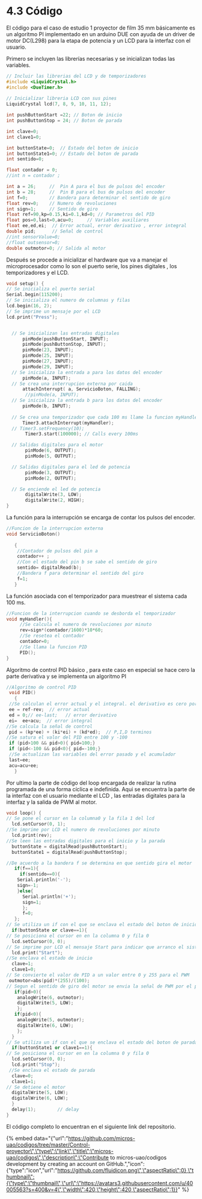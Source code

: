 # 4.3 Código

El código para el caso de estudio 1 proyector de film 35 mm básicamente es un algoritmo PI implementado en un arduino DUE con ayuda de un driver de motor DC\(L298\) para la etapa de potencia y un LCD para la interfaz con el usuario.

Primero se incluyen las librerías necesarias y se inicializan todas las variables.

```cpp
// Incluir las librerias del LCD y de temporizadores
#include <LiquidCrystal.h>
#include <DueTimer.h>
 
// Inicializar libreria LCD con sus pines
LiquidCrystal lcd(7, 8, 9, 10, 11, 12);

int pushButtonStart =22; // Boton de inicio
int pushButtonStop = 24; // Boton de parada

int clave=0;
int clave1=0;

int buttonState=0;  // Estado del boton de inicio
int buttonState1=0; // Estado del boton de parada
int sentido=0;

float contador = 0;  
//int n = contador ;

int a = 26;     //  Pin A para el bus de pulsos del encoder
int b = 28;     //  Pin B para el bus de pulsos del encoder
int f=0;        // Bandera para determinar el sentido de giro 
float rev=0;    // Numero de revoluciones  
int sign=1;     // Sentido de giro
float ref=90,kp=0.15,ki=0.1,kd=0; // Parametros del PID
float pos=0,last=0,acu=0;     // Variables auxiliares
float ee,ed,ei;  // Error actual, error derivativo , error integral
double pid;      // Señal de control
//int sensorValue=0;  
//float outsensor=0;
double outmotor=0; // Salida al motor
```

Después se procede a inicializar el hardware que va a manejar el microprocesador como lo son el puerto serie, los pines digitales , los temporizadores y el LCD.

```cpp
void setup() {
// Se inicializa el puerto serial
Serial.begin(115200);
// Se inicializa el numero de columnas y filas
lcd.begin(16, 2);
// Se imprime un mensaje por el LCD
lcd.print("Press");


  // Se inicializan las entradas digitales
      pinMode(pushButtonStart, INPUT);
      pinMode(pushButtonStop, INPUT);
      pinMode(23, INPUT);
      pinMode(25, INPUT);
      pinMode(27, INPUT);
      pinMode(29, INPUT);
  // Se inicializa la entrada a para los datos del encoder    
      pinMode(a, INPUT);
  // Se crea una interrupcion externa por caida
      attachInterrupt( a, ServicioBoton, FALLING);
       //pinMode(a, INPUT);
  // Se inicializa la entrada b para los datos del encoder     
      pinMode(b, INPUT);
  
  // Se crea una temporizador que cada 100 ms llame la funcion myHandler   
      Timer3.attachInterrupt(myHandler);
  // Timer3.setFrequency(10);
       Timer3.start(100000); // Calls every 100ms

  // Salidas digitales para el motor
       pinMode(6, OUTPUT);
       pinMode(5, OUTPUT);

  // Salidas digitales para el led de potencia
       pinMode(3, OUTPUT);
       pinMode(2, OUTPUT);

  // Se enciende el led de potencia
       digitalWrite(3, LOW);
       digitalWrite(2, HIGH);   
}

```

La función para la interrupción se encarga de contar los pulsos del encoder.

```cpp
//Funcion de la interrupcion externa
void ServicioBoton() 
   
   { 
    //Contador de pulsos del pin a
    contador++ ;
    //Con el estado del pin b se sabe el sentido de giro
    sentido= digitalRead(b);
    //Bandera f para determinar el sentido del giro
    f=1;
   }
```

La función asociada con el temporizador para muestrear el sistema cada 100 ms.

```cpp
//Funcion de la interrupcion cuando se desborda el temporizador
void myHandler(){
     //Se calcula el numero de revoluciones por minuto
     rev=sign*(contador/1600)*10*60;
     //Se resetea el contador   
     contador=0;
     //Se llama la funcion PID
     PID();
}
```

Algoritmo de control PID básico , para este caso en especial se hace cero la parte derivativa y se implementa un algoritmo PI

```cpp
//Algoritmo de control PID
 void PID()
   {  
 //Se calculan el error actual y el integral. el derivativo es cero porque se esta usando una algoritmo PI
 ee = ref-rev;  // error actual
 ed = 0;// ee-last;   // error derivativo
 ei=  ee+acu;  // error integral
//Se calcula la señal de control
 pid = (kp*ee) + (ki*ei) + (kd*ed);  // P,I,D terminos
//Se satura el valor del PID entre 100 y -100
 if (pid>100 && pid>0){ pid=100;}
 if (pid<-100 && pid<0){ pid=-100;}
 //Se actualizan las variables del error pasado y el acumulador
 last=ee;
 acu=acu+ee;
   }
```

Por ultimo la parte de código del loop encargada de realizar la rutina programada de una forma cíclica e indefinida. Aqui se encuentra la parte de la interfaz con el usuario mediante el LCD , las entradas digitales para la interfaz y la salida de PWM al motor.

```cpp
void loop() {
// Se pone el cursor en la columna0 y la fila 1 del lcd  
  lcd.setCursor(0, 1);
//Se imprime por LCD el numero de revoluciones por minuto  
  lcd.print(rev);
//Se leen las entradas digitales para el inicio y la parada
  buttonState = digitalRead(pushButtonStart);
  buttonState1 = digitalRead(pushButtonStop);

//De acuerdo a la bandera f se determina en que sentido gira el motor
   if(f==1){
     if(sentido==0){
    Serial.println('-');
    sign=-1;
    }else{
      Serial.println('+');
      sign=1;
      };
      f=0;
   };
// Se utiliza un if con el que se enclava el estado del boton de inicio cuando este es oprimido una vez
  if(buttonState or clave==1){
// Se posiciona el cursor en en la columna 0 y fila 0
  lcd.setCursor(0, 0);
// Se imprime por LCD el mensaje Start para indicar que arranco el sistema  
  lcd.print("Start");
//Se enclava el estado de inicio    
  clave=1;
  clave1=0;  
// Se convierte el valor de PID a un valor entre 0 y 255 para el PWM  
 outmotor=abs(pid)*(255)/(100); 
// Segun el sentido de giro del motor se envia la señal de PWM por el pin 6 o el pin 5     
   if(pid>0){
    analogWrite(6, outmotor);
    digitalWrite(5, LOW);
    };
   if(pid<0){
    analogWrite(5, outmotor);
    digitalWrite(6, LOW);
    };
  }
// Se utiliza un if con el que se enclava el estado del boton de parada cuando este es oprimido una vez
  if(buttonState1 or clave1==1){
// Se posiciona el cursor en en la columna 0 y fila 0
  lcd.setCursor(0, 0);
  lcd.print("Stop");
 //Se enclava el estado de parada    
  clave=0;
  clave1=1; 
// Se detiene el motor 
  digitalWrite(5, LOW);
  digitalWrite(6, LOW);
  }
  delay(1);        // delay
}
```

El código completo lo encuentran en el siguiente link del repositorio.

{% embed data="{\"url\":\"https://github.com/micros-uao/codigos/tree/master/Control-proyector\",\"type\":\"link\",\"title\":\"micros-uao/codigos\",\"description\":\"Contribute to micros-uao/codigos development by creating an account on GitHub.\",\"icon\":{\"type\":\"icon\",\"url\":\"https://github.com/fluidicon.png\",\"aspectRatio\":0},\"thumbnail\":{\"type\":\"thumbnail\",\"url\":\"https://avatars3.githubusercontent.com/u/40005563?s=400&v=4\",\"width\":420,\"height\":420,\"aspectRatio\":1}}" %}



